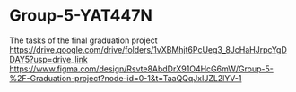 # Group-5-YAT447N
The tasks of the final graduation project
https://drive.google.com/drive/folders/1vXBMhjt6PcUeg3_8JcHaHJrpcYgDDAY5?usp=drive_link
https://www.figma.com/design/Rsvte8AbdDrX91O4HcG6mW/Group-5-%2F-Graduation-project?node-id=0-1&t=TaaQQqJxIJZL2lYV-1
